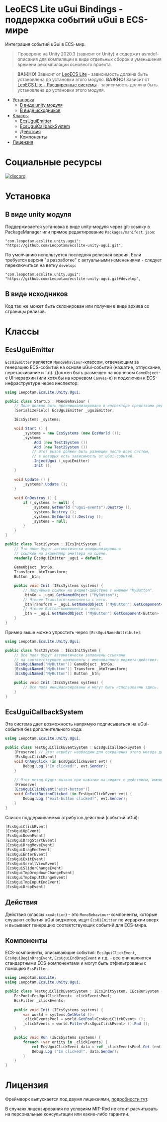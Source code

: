 # LeoECS Lite uGui Bindings - поддержка событий uGui в ECS-мире
Интеграция событий uGui в ECS-мир.

> Проверено на Unity 2020.3 (зависит от Unity) и содержит asmdef-описания для компиляции в виде отдельных сборок и уменьшения времени рекомпиляции основного проекта.

> **ВАЖНО!** Зависит от [LeoECS Lite](https://github.com/Leopotam/ecslite) - зависимость должна быть установлена до установки этого модуля.
> **ВАЖНО!** Зависит от [LeoECS Lite - Расширенные системы](https://github.com/Leopotam/ecslite-extendedsystems) - зависимость должна быть установлена до установки этого модуля.

* [Установка](#Установка)
    * [В виде unity модуля](#В-виде-unity-модуля)
    * [В виде исходников](#В-виде-исходников)
* [Классы](#Классы)
    * [EcsUguiEmitter](#EcsUguiEmitter)
    * [EcsUguiCallbackSystem](#EcsUguiCallbackSystem)
    * [Действия](#Действия)
    * [Компоненты](#Компоненты)
* [Лицензия](#Лицензия)

# Социальные ресурсы
[![discord](https://img.shields.io/discord/404358247621853185.svg?label=enter%20to%20discord%20server&style=for-the-badge&logo=discord)](https://discord.gg/5GZVde6)

# Установка

## В виде unity модуля
Поддерживается установка в виде unity-модуля через git-ссылку в PackageManager или прямое редактирование `Packages/manifest.json`:
```
"com.leopotam.ecslite.unity.ugui": "https://github.com/Leopotam/ecslite-unity-ugui.git",
```
По умолчанию используется последняя релизная версия. Если требуется версия "в разработке" с актуальными изменениями - следует переключиться на ветку `develop`:
```
"com.leopotam.ecslite.unity.ugui": "https://github.com/Leopotam/ecslite-unity-ugui.git#develop",
```

## В виде исходников
Код так же может быть склонирован или получен в виде архива со страницы релизов.

# Классы

## EcsUguiEmitter
`EcsUiEmitter` является `MonoBehaviour`-классом, отвечающим за генерацию ECS-событий на основе uGui-событий (нажатие, отпускание, перетаскивание и т.п).
Должен быть размещен на корневом `GameObject`-е UI-иерархии (или хотя бы на корневом `Canvas`-е) и подключен к ECS-инфраструктуре через инспектор:
```c#
using Leopotam.EcsLite.Unity.Ugui;

public class Startup : MonoBehaviour {
    // Поле должно быть проинициализировано в инспекторе средствами редактора Unity.
    [SerializeField] EcsUguiEmitter _uguiEmitter;

    IEcsSystems _systems;

    void Start () {
        _systems = new EcsSystems (new EcsWorld ());
        _systems
            .Add (new Test1System ())
            .Add (new Test2System ())
            // Этот вызов должен быть размещен после всех систем,
            // в которых есть зависимость от uGui-событий.
            .InjectUgui (_uguiEmitter)
            .Init ();
    }
    
    void Update () {
        _systems?.Update ();
    }
    
    void OnDestroy () {
        if (_systems != null) {
            _systems.GetWorld ("ugui-events").Destroy ();
            _systems.Destroy ();
            _systems.GetWorld ().Destroy ();
            _systems = null;
        }
    }
}

public class Test1System : IEcsInitSystem {
    // Это поле будет автоматически инициализировано
    // ссылкой на экземпляр эмиттера на сцене.
    readonly EcsUguiEmitter _ugui = default;
    
    GameObject _btnGo;
    Transform _btnTransform;
    Button _btn;

    public void Init (IEcsSystems systems) {
        // Получение ссылки на виджет-действие с именем "MyButton". 
        _btnGo = _ugui.GetNamedObject ("MyButton");
        // Чтение Transform-компонента с него.
        _btnTransform = _ugui.GetNamedObject ("MyButton").GetComponent<Transform> ();
        // Чтение Button-компонента с него.
        _btn = _ugui.GetNamedObject ("MyButton").GetComponent<Button> ();
    }
}
```
Пример выше можно упростить через `[EcsUguiNamedAttribute]`:
```c#
using Leopotam.EcsLite.Unity.Ugui;

public class Test2System : IEcsInitSystem {
    // Все поля будут автоматически заполнены ссылками
    // на соответствующие компоненты с именованного виджета-действия.
    [EcsUguiNamed("MyButton")] GameObject _btnGo;
    [EcsUguiNamed("MyButton")] Transform _btnTransform;
    [EcsUguiNamed("MyButton")] Button _btn;

    public void Init (IEcsSystems systems) {
        // Все поля инициализированы и могут быть использованы здесь.
    }
}
```

## EcsUguiCallbackSystem
Эта система дает возможность напрямую подписываться на uGui-события без дополнительного кода:
```c#
using Leopotam.EcsLite.Unity.Ugui;

public class TestUguiClickEventSystem : EcsUguiCallbackSystem {
    [Preserve] // Этот атрибут необходим для сохранения этого метода для il2cpp.
    [EcsUguiClickEvent]
    void OnAnyClick (in EcsUguiClickEvent evt) {
        Debug.Log ("Im clicked!", evt.Sender);
    }
    
    // Этот метод будет вызван при нажатии на виджет с действием, имеющим имя "exit-button". 
    [Preserve]
    [EcsUguiClickEvent("exit-button")]
    void OnExitButtonClicked (in EcsUguiClickEvent evt) {
        Debug.Log ("exit-button clicked!", evt.Sender);
    }
}
```
Список поддерживаемых атрибутов действий (событий uGui):
```c#
[EcsUguiClickEvent]
[EcsUguiUpEvent]
[EcsUguiDownEvent]
[EcsUguiDragStartEvent]
[EcsUguiDragMoveEvent]
[EcsUguiDragEndEvent]
[EcsUguiEnterEvent]
[EcsUguiExitEvent]
[EcsUguiScrollViewEvent]
[EcsUguiSliderChangeEvent]
[EcsUguiTmpDropdownChangeEvent]
[EcsUguiTmpInputChangeEvent]
[EcsUguiTmpInputEndEvent]
[EcsUguiDropEvent]
```
## Действия
Действия (классы `xxxAction`) - это `MonoBehaviour`-компоненты, которые слушают события uGui виджетов, ищут `EcsUiEmitter` по иерархии вверх и вызывают генерацию соответствующих событий для ECS-мира.

## Компоненты
ECS-компоненты, описывающие события: `EcsUguiClickEvent`, `EcsUguiBeginDragEvent`, `EcsUguiEndDragEvent` и т.д. - все они являются стандартными ECS-компонентами и могут быть отфильтрованы с помощью `EcsFilter`:
```c#
using Leopotam.EcsLite;
using Leopotam.EcsLite.Unity.Ugui;

public class TestUguiClickEventSystem : IEcsInitSystem, IEcsRunSystem {
    EcsPool<EcsUguiClickEvent> _clickEventsPool;
    EcsFilter _clickEvents;
    
    public void Init (IEcsSystems systems) {
        var world = systems.GetWorld ();
        _clickEventsPool = world.GetPool<EcsUguiClickEvent> (); 
        _clickEvents = world.Filter<EcsUguiClickEvent> ().End ();
    }

    public void Run (IEcsSystems systems) {
        foreach (var entity in _clickEvents) {
            ref EcsUguiClickEvent data = ref _clickEventsPool.Get (entity);
            Debug.Log ("Im clicked!", data.Sender);
        }
    }
}
```

# Лицензия
Фреймворк выпускается под двумя лицензиями, [подробности тут](./LICENSE.md).

В случаях лицензирования по условиям MIT-Red не стоит расчитывать на
персональные консультации или какие-либо гарантии.